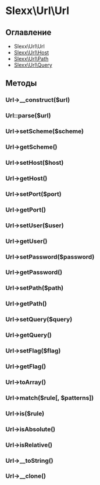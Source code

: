 Slexx\Url\Url 
============================================

Оглавление
--------------------------------------------

* Slexx\Url\Url
* [Slexx\Url\Host](https://github.com/slexx1234/url/blob/master/docs/Host.md)
* [Slexx\Url\Path](https://github.com/slexx1234/url/blob/master/docs/Path.md)
* [Slexx\Url\Query](https://github.com/slexx1234/url/blob/master/docs/Query.md)

Методы
--------------------------------------------

### Url->__construct($url)
### Url::parse($url)
### Url->setScheme($scheme)
### Url->getScheme()
### Url->setHost($host)
### Url->getHost()
### Url->setPort($port)
### Url->getPort()
### Url->setUser($user)
### Url->getUser()
### Url->setPassword($password)
### Url->getPassword()
### Url->setPath($path)
### Url->getPath()
### Url->setQuery($query)
### Url->getQuery()
### Url->setFlag($flag)
### Url->getFlag()
### Url->toArray()
### Url->match($rule[, $patterns])
### Url->is($rule)
### Url->isAbsolute()
### Url->isRelative()
### Url->__toString()
### Url->__clone()
